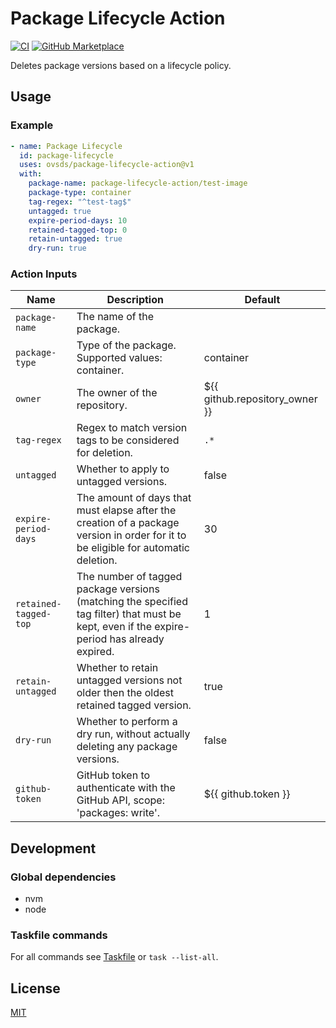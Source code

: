 # Package Lifecycle Action

[![CI](https://github.com/ovsds/package-lifecycle-action/workflows/Check%20PR/badge.svg)](https://github.com/ovsds/package-lifecycle-action/actions?query=workflow%3A%22%22Check+PR%22%22)
[![GitHub Marketplace](https://img.shields.io/badge/Marketplace-Package%20Lifecycle-blue.svg)](https://github.com/marketplace/actions/package-lifecycle)

Deletes package versions based on a lifecycle policy.

## Usage

### Example

```yaml
- name: Package Lifecycle
  id: package-lifecycle
  uses: ovsds/package-lifecycle-action@v1
  with:
    package-name: package-lifecycle-action/test-image
    package-type: container
    tag-regex: "^test-tag$"
    untagged: true
    expire-period-days: 10
    retained-tagged-top: 0
    retain-untagged: true
    dry-run: true
```

### Action Inputs

| Name                  | Description                                                                                                                                 | Default                        |
| --------------------- | ------------------------------------------------------------------------------------------------------------------------------------------- | ------------------------------ |
| `package-name`        | The name of the package.                                                                                                                    |                                |
| `package-type`        | Type of the package. Supported values: container.                                                                                           | container                      |
| `owner`               | The owner of the repository.                                                                                                                | ${{ github.repository_owner }} |
| `tag-regex`           | Regex to match version tags to be considered for deletion.                                                                                  | `.*`                           |
| `untagged`            | Whether to apply to untagged versions.                                                                                                      | false                          |
| `expire-period-days`  | The amount of days that must elapse after the creation of a package version in order for it to be eligible for automatic deletion.          | 30                             |
| `retained-tagged-top` | The number of tagged package versions (matching the specified tag filter) that must be kept, even if the expire-period has already expired. | 1                              |
| `retain-untagged`     | Whether to retain untagged versions not older then the oldest retained tagged version.                                                      | true                           |
| `dry-run`             | Whether to perform a dry run, without actually deleting any package versions.                                                               | false                          |
| `github-token`        | GitHub token to authenticate with the GitHub API, scope: 'packages: write'.                                                                 | ${{ github.token }}            |

## Development

### Global dependencies

- nvm
- node

### Taskfile commands

For all commands see [Taskfile](Taskfile.yaml) or `task --list-all`.

## License

[MIT](LICENSE)

